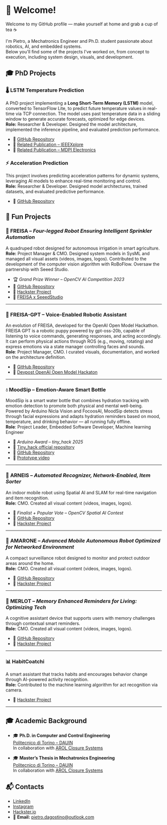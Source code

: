 # 👋 Welcome!

Welcome to my GitHub profile — make yourself at home and grab a cup of tea ☕

I'm Pietro, a Mechatronics Engineer and Ph.D. student passionate about robotics, AI, and embedded systems.  
Below you'll find some of the projects I've worked on, from concept to execution, including system design, visuals, and development.

## 🎓 PhD Projects
### 🌡️ **LSTM Temperature Prediction**  
A PhD project implementing a **Long Short-Term Memory (LSTM)** model, converted to TensorFlow Lite, to predict future temperature values in real-time via TCP connection. The model uses past temperature data in a sliding window to generate accurate forecasts, optimized for edge devices.  
**Role:** Researcher & Developer. Designed the model architecture, implemented the inference pipeline, and evaluated prediction performance.  
- 🔗 [GitHub Repository](https://github.com/arol-polito/LSTM_docker/tree/main)  
- 🔗 [Related Publication – IEEEXplore](https://ieeexplore-ieee-org.ezproxy.biblio.polito.it/document/10711142)  
- 🔗 [Related Publication – MDPI Electronics](https://www.mdpi.com/2079-9292/14/1/24)



### ⚡ Acceleration Prediction
This project involves predicting acceleration patterns for dynamic systems, leveraging AI models to enhance real-time monitoring and control.  
**Role:** Researcher & Developer. Designed model architectures, trained datasets, and evaluated predictive performance.  
- 🔗 [GitHub Repository](#)


## 🔧 Fun Projects

### 🐾 **FREISA** – *Four-legged Robot Ensuring Intelligent Sprinkler Automation*  
A quadruped robot designed for autonomous irrigation in smart agriculture.  
**Role:** Project Manager & CMO. Designed system models in SysML and managed all visual assets (videos, images, logos). Contributed to the development of the computer vision algorithm with RoBoFlow. Oversaw the partnership with Seeed Studio.
- 🏆 *Grand Prize Winner – OpenCV AI Competition 2023*  
- 🔗 [GitHub Repository](https://github.com/B-AROL-O/FREISA)  
- 🔗 [Hackster Project](https://www.hackster.io/b-arol-o/four-legged-robot-ensuring-intelligent-sprinkler-automation-845012)  
- 🔗 [FREISA x SeeedStudio](https://www.hackster.io/b-arol-o/freisa-meets-sensecap-watcher-89596b)

---

### 🐶 **FREISA-GPT** – Voice-Enabled Robotic Assistant
An evolution of FREISA, developed for the OpenAI Open Model Hackathon. FREISA GPT is a robotic puppy powered by gpt-oss-20b, capable of listening to voice commands, generating responses, and acting accordingly. It can perform physical actions through ROS (e.g., moving, rotating) and express emotions via a state manager controlling faces and sounds.  
**Role**: Project Manager, CMO. I curated visuals, documentation, and worked on the architecture definition.
- 🔗 [GitHub Repository](https://github.com/B-AROL-O/FREISA)
- 🔗 [Devpost OpenAI Open Model Hackaton](https://devpost.com/software/todo-hsifwn)

---

### 💧 MoodSip – Emotion-Aware Smart Bottle
MoodSip is a smart water bottle that combines hydration tracking with emotion detection to promote both physical and mental well-being.  
Powered by Arduino Nicla Vision and FocoosAI, MoodSip detects stress through facial expressions and adapts hydration reminders based on mood, temperature, and drinking behavior — all running fully offline.  
**Role**: Project Leader, Embedded Software Developer, Machine learning Engineer
- 🥉 *Arduino Award – tiny_hack 2025*  
- 🔗 [Tiny_hack official repository](https://github.com/MirkoCalvi/tiny_hack/tree/main)
- 🔗 [GitHub Repository](https://github.com/B-AROL-O/MoodSip/tree/main)
- 🔗 [Prototype video](https://youtu.be/YI3l9gEI9GM)

---

### 🍾 **ARNEIS** – *Automated Recognizer, Network-Enabled, Item Sorter*  
An indoor mobile robot using Spatial AI and SLAM for real-time navigation and item recognition.  
**Role:** CMO. Created all visual content (videos, images, logos).  
- 🏅 *Finalist + Popular Vote – OpenCV Spatial AI Contest*  
- 🔗 [GitHub Repository](https://github.com/B-AROL-O/ARNEIS)  
- 🔗 [Hackster Project](https://www.hackster.io/b-arol-o)

---

### 🤖 **AMARONE** – *Advanced Mobile Autonomous Robot Optimized for Networked Environment*  
A compact surveillance robot designed to monitor and protect outdoor areas around the home.  
**Role:** CMO. Created all visual content (videos, images, logos).  
- 🔗 [GitHub Repository](https://github.com/B-AROL-O/hackster-contests)  
- 🔗 [Hackster Project](https://www.hackster.io/517529/amarone-185a16)

---

### 🧠 **MERLOT** – *Memory Enhanced Reminders for Living: Optimizing Tech*  
A cognitive assistant device that supports users with memory challenges through contextual smart reminders.  
**Role:** CMO. Created all visual content (videos, images, logos).  
- 🔗 [GitHub Repository](https://github.com/B-AROL-O/hackster-contests)  
- 🔗 [Hackster Project](https://www.hackster.io/b-arol-o/memory-enhanced-reminders-for-living-optimizing-tech-ac6ceb)

---

### 📊 **HabitCoatchi**  
A smart assistant that tracks habits and encourages behavior change through AI-powered activity recognition.  
**Role:** Contributed to the machine learning algorithm for act recognition via camera.  
- 🔗 [Hackster Project](https://www.hackster.io/habitcoatchi/habitcoatchi-230a29)

---

## 🎓 Academic Background

- 🎓 **Ph.D. in Computer and Control Engineering**  
  [Politecnico di Torino – DAUIN](https://www.dauin.polito.it)  
  In collaboration with [AROL Closure Systems](https://www.arol.com/en/)

- 🎓 **Master’s Thesis in Mechatronics Engineering**  
  [Politecnico di Torino – DAUIN](https://www.dauin.polito.it)  
  In collaboration with [AROL Closure Systems](https://www.arol.com/en/)

## 📬 Contacts

- [LinkedIn](https://www.linkedin.com/in/pietro-d-agostino-phd/)  
- [Instagram](https://www.instagram.com/pit.dago)  
- [Hackster.io](https://www.hackster.io/pietro-d-agostino2)  
- 📧 **Email:** pietro.dagostino@outlook.com
